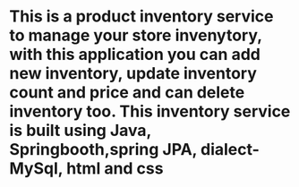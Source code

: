 # This is a product inventory service to manage your store invenytory, with this application you can add new inventory, update inventory count and price and can delete inventory too. This inventory service is built using Java, Springbooth,spring JPA, dialect- MySql, html and css
